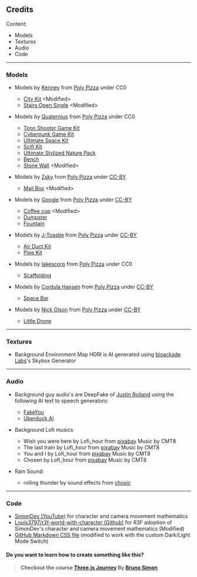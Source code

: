 ## Credits

Content:

- Models
- Textures
- Audio
- Code

---

### Models

- Models by [Kenney](https://poly.pizza/u/Kenney) from [Poly Pizza](https://poly.pizza/) under CC0

  - [City Kit](https://poly.pizza/bundle/City-Kit-0CkvGrBJ0u) \<Modified>
  - [Stairs Open Single](https://poly.pizza/m/8NnxYiaDyJ) \<Modified>

- Models by [Quaternius](https://poly.pizza/u/Quaternius) from [Poly Pizza](https://poly.pizza/) under CC0

  - [Toon Shooter Game Kit](https://poly.pizza/bundle/Toon-Shooter-Game-Kit-qraiSXoAru)
  - [Cyberpunk Game Kit](https://poly.pizza/bundle/Cyberpunk-Game-Kit-Hkfxa8K8zF)
  - [Ultimate Space Kit](https://poly.pizza/bundle/Ultimate-Space-Kit-YWh743lqGX)
  - [Scifi Kit](https://poly.pizza/m/b6otgtfVoe)
  - [Ultimate Stylized Nature Pack](https://poly.pizza/bundle/Ultimate-Stylized-Nature-Pack-zyIyYd9yGr)
  - [Bench](https://poly.pizza/m/jLxjFxFRpw)
  - [Stone Wall](https://poly.pizza/m/tdeAOh3LQV) \<Modified>

- Models by [Zsky](https://poly.pizza/u/Zsky) from [Poly Pizza](https://poly.pizza/) under [CC-BY](https://creativecommons.org/licenses/by/3.0/)

  - [Mail Box](https://poly.pizza/m/VlxwPqpKSZ) \<Modified>

- Models by [Google](https://poly.pizza/u/Poly%20by%20Google) from [Poly Pizza](https://poly.pizza/) under [CC-BY](https://creativecommons.org/licenses/by/3.0/)

  - [Coffee cup](https://poly.pizza/m/fIuM_PW5prV) \<Modified>
  - [Dumpster](https://poly.pizza/m/3F0yCeWeTZP)
  - [Fountain](https://poly.pizza/m/4KKY7CmNe_r)

- Models by [J-Toastie](https://poly.pizza/u/J-Toastie) from [Poly Pizza](https://poly.pizza/) under [CC-BY](https://creativecommons.org/licenses/by/3.0/)

  - [Air Duct Kit](https://poly.pizza/bundle/Air-Duct-Kit-HKcyEL7GVt)
  - [Pipe Kit](https://poly.pizza/bundle/Pipe-Kit-wrJuELDvic)

- Models by [lakescorp](https://poly.pizza/u/lakescorp) from [Poly Pizza](https://poly.pizza/) under CC0

  - [Scaffolding](https://poly.pizza/m/AYQd5RQ8w4)

- Models by [Cordula Hansen](https://poly.pizza/u/Cordula%20Hansen) from [Poly Pizza](https://poly.pizza/) under [CC-BY](https://creativecommons.org/licenses/by/3.0/)
  - [Space Bar](https://poly.pizza/m/4vlKrz5wDOF)

- Models by [Nick Olson](https://poly.pizza/u/Nick%20Olson) from [Poly Pizza](https://poly.pizza/) under [CC-BY](https://creativecommons.org/licenses/by/3.0/)
  - [Little Drone](https://poly.pizza/m/dJ9mjQQqDQJ)

---

### Textures

- Background Environment Map HDRI is AI generated using [bloackade Labs](https://www.blockadelabs.com/)'s Skybox Generator

---

### Audio

- Background guy audio's are DeepFake of [Justin Roiland](https://twitter.com/JustinRoiland) using the following AI text to speech generators:
  - [FakeYou](https://fakeyou.com/)
  - [Uberduck AI](https://uberduck.ai/)

- Background Lofi musics

  - Wish you were here by Lofi_hour from [pixabay](https://pixabay.com/music/beats-wish-you-were-here-118975/) Music by CMT8
  - The last train by Lofi_hour from [pixabay](https://pixabay.com/music/beats-the-last-train-122342/) Music by CMT8
  - You and I by Lofi_hour from [pixabay](https://pixabay.com/music/beats-you-and-i-133401/) Music by CMT8
  - Chosen by Lofi_hour from [pixabay](https://pixabay.com/music/beats-chosen-124434/) Music by CMT8

- Rain Sound:
  - rolling thunder by sound effects from [chosic](https://www.chosic.com/download-audio/54516/)

---

### Code

- [SimonDev (YouTube)](https://www.youtube.com/@simondev758) for character and camera movement mathematics
- [Louis3797/r3f-world-with-character (Github)](https://github.com/Louis3797/r3f-world-with-character) for R3F adoption of SimonDev's character and camera movement mathematics (Modified)
- [GitHub Markdown CSS file](https://github.com/sindresorhus/github-markdown-css/blob/main/github-markdown.css) (modified to work with the custom Dark/Light Mode Switch)

#### Do you want to learn how to create something like this?

> **Checkout the course [Three.js Journey](https://threejs-journey.com/) By [Bruno Simon](https://bruno-simon.com/)**
